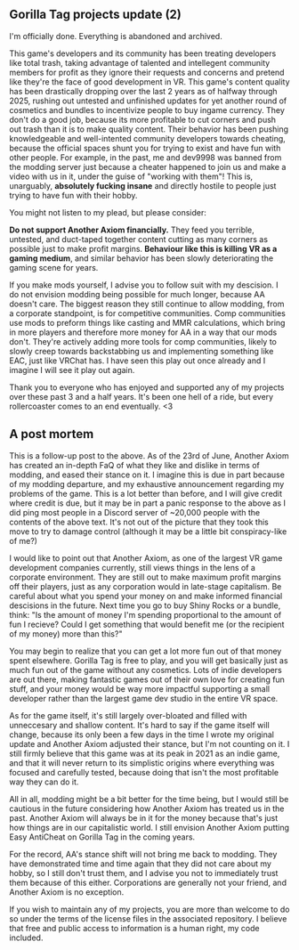 ## Gorilla Tag projects update (2)
I'm officially done. Everything is abandoned and archived.

This game's developers and its community has been treating developers like total trash, taking advantage of talented and intellegent community members for profit as they ignore their requests and concerns and pretend like they're the face of good development in VR.
This game's content quality has been drastically dropping over the last 2 years as of halfway through 2025, rushing out untested and unfinished updates for yet another round of cosmetics and bundles to incentivize people to buy ingame currency. 
They don't do a good job, because its more profitable to cut corners and push out trash than it is to make quality content.
Their behavior has been pushing knowledgeable and well-intented community developers towards cheating, because the official spaces shunt you for trying to exist and have fun with other people. For example, in the past, me and dev9998 was banned from the modding server just because a cheater happened to join us and make a video with us in it, under the guise of "working with them"! This is, unarguably, **absolutely fucking insane** and directly hostile to people just trying to have fun with their hobby.


You might not listen to my plead, but please consider:

**Do not support Another Axiom financially.** They feed you terrible, untested, and duct-taped together content cutting as many corners as possible just to make profit margins. 
**Behaviour like this is killing VR as a gaming medium**, and similar behavior has been slowly deteriorating the gaming scene for years.

If you make mods yourself, I advise you to follow suit with my descision. I do not envision modding being possible for much longer, because AA doesn't care. The biggest reason they still continue to allow modding, from a corporate standpoint, is for competitive communities. Comp communities use mods to preform things like casting and MMR calculations, which bring in more players and therefore more money for AA in a way that our mods don't. They're actively adding more tools for comp communities, likely to slowly creep towards backstabbing us and implementing something like EAC, just like VRChat has. I have seen this play out once already and I imagine I will see it play out again.

Thank you to everyone who has enjoyed and supported any of my projects over these past 3 and a half years. It's been one hell of a ride, but every rollercoaster comes to an end eventually. <3

## A post mortem
This is a follow-up post to the above. As of the 23rd of June, Another Axiom has created an in-depth FaQ of what they like and dislike in terms of modding, and eased their stance on it. I imagine this is due in part because of my modding departure, and my exhaustive announcement regarding my problems of the game. This is a lot better than before, and I will give credit where credit is due, but it may be in part a panic response to the above as I did ping most people in a Discord server of ~20,000 people with the contents of the above text. It's not out of the picture that they took this move to try to damage control (although it may be a little bit conspiracy-like of me?)

I would like to point out that Another Axiom, as one of the largest VR game development companies currently, still views things in the lens of a corporate environment. They are still out to make maximum profit margins off their players, just as any corporation would in late-stage capitalism. Be careful about what you spend your money on and make informed financial descisions in the future. Next time you go to buy Shiny Rocks or a bundle, think: "Is the amount of money I'm spending proportional to the amount of fun I recieve? Could I get something that would benefit me (or the recipient of my money) more than this?"

You may begin to realize that you can get a lot more fun out of that money spent elsewhere. Gorilla Tag is free to play, and you will get basically just as much fun out of the game without any cosmetics. Lots of indie developers are out there, making fantastic games out of their own love for creating fun stuff, and your money would be way more impactful supporting a small developer rather than the largest game dev studio in the entire VR space. 

As for the game itself, it's still largely over-bloated and filled with unneccesary and shallow content. It's hard to say if the game itself will change, because its only been a few days in the time I wrote my original update and Another Axiom adjusted their stance, but I'm not counting on it. I still firmly believe that this game was at its peak in 2021 as an indie game, and that it will never return to its simplistic origins where everything was focused and carefully tested, because doing that isn't the most profitable way they can do it.

All in all, modding might be a bit better for the time being, but I would still be cautious in the future considering how Another Axiom has treated us in the past. Another Axiom will always be in it for the money because that's just how things are in our capitalistic world. I still envision Another Axiom putting Easy AntiCheat on Gorilla Tag in the coming years.

For the record, AA's stance shift will not bring me back to modding. They have demonstrated time and time again that they did not care about my hobby, so I still don't trust them, and I advise you not to immediately trust them because of this either. Corporations are generally not your friend, and Another Axiom is no exception.

If you wish to maintain any of my projects, you are more than welcome to do so under the terms of the license files in the associated repository. I believe that free and public access to information is a human right, my code included.
